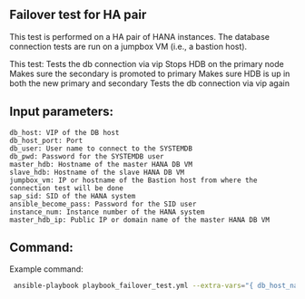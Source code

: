 Failover test for HA pair
---------------------------
This test is performed on a HA pair of HANA instances. The database connection tests are run on a jumpbox VM (i.e., a bastion host).

This test:
 Tests the db connection via vip
 Stops HDB on the primary node
 Makes sure the secondary is promoted to primary
 Makes sure HDB is up in both the new primary and secondary
 Tests the db connection via vip again

Input parameters:
----------------
```
db_host: VIP of the DB host
db_host_port: Port
db_user: User name to connect to the SYSTEMDB
db_pwd: Password for the SYSTEMDB user
master_hdb: Hostname of the master HANA DB VM
slave_hdb: Hostname of the slave HANA DB VM
jumpbox_vm: IP or hostname of the Bastion host from where the connection test will be done
sap_sid: SID of the HANA system
ansible_become_pass: Password for the SID user
instance_num: Instance number of the HANA system
master_hdb_ip: Public IP or domain name of the master HANA DB VM
```

Command:
--------
Example command:
```sh
 ansible-playbook playbook_failover_test.yml --extra-vars="{ db_host_name: "W.W.W.W", db_host_port: "99999", "db_user": "SYSTEM", db_pwd: "<Password>", master_hdb: "hdb0", slave_hdb: "hdb1", jumpbox_vm: "X.X.X.X", sap_sid: "SID1", ansible_become_pass: "<password>", instance_num: \"02\", master_hdb_ip: "Y.Y.Y.Y" }" --private-key "/tmp/sshkey" 
```
